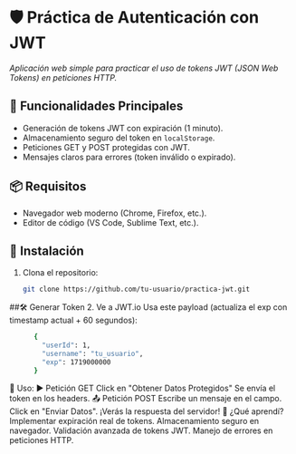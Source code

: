 
# 🛡️ Práctica de Autenticación con JWT

_Aplicación web simple para practicar el uso de tokens JWT (JSON Web Tokens) en peticiones HTTP._

## 🚀 Funcionalidades Principales
- Generación de tokens JWT con expiración (1 minuto).
- Almacenamiento seguro del token en `localStorage`.
- Peticiones GET y POST protegidas con JWT.
- Mensajes claros para errores (token inválido o expirado).

## 📦 Requisitos
- Navegador web moderno (Chrome, Firefox, etc.).
- Editor de código (VS Code, Sublime Text, etc.).

## 🔧 Instalación
1. Clona el repositorio:
   ```bash
   git clone https://github.com/tu-usuario/practica-jwt.git
##🛠️ Generar Token
2. Ve a JWT.io
Usa este payload (actualiza el exp con timestamp actual + 60 segundos):
  ```bash
        {
          "userId": 1,
          "username": "tu_usuario",
          "exp": 1719000000
        }
  ```
📌 Uso: 
▶️ Petición GET
  Click en "Obtener Datos Protegidos"
  Se envía el token en los headers.
📤 Petición POST
  Escribe un mensaje en el campo.
  Click en "Enviar Datos".
  ¡Verás la respuesta del servidor!
🧠 ¿Qué aprendí?
  Implementar expiración real de tokens.
  Almacenamiento seguro en navegador.
  Validación avanzada de tokens JWT.
  Manejo de errores en peticiones HTTP.
